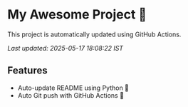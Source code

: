 # My Awesome Project 🚀

This project is automatically updated using GitHub Actions.

_Last updated: 2025-05-17 18:08:22 IST_

## Features
- Auto-update README using Python 🐍
- Auto Git push with GitHub Actions 🤖
